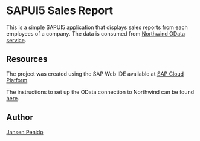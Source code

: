 # SAPUI5 Sales Report

This is a simple SAPUI5 application that displays sales reports from each employees of a company. The data is consumed from [Northwind OData service](http://services.odata.org/V3/Northwind/Northwind.svc).


## Resources
The project was created using the SAP Web IDE available at [SAP Cloud Platform](https://cloudplatform.sap.com).

The instructions to set up the OData connection to Northwind can be found [here](https://blogs.sap.com/2014/07/07/how-to-use-northwind-odata-service-with-sap-river-rde).


## Author
[Jansen Penido](https://about.me/jansen.penido)
